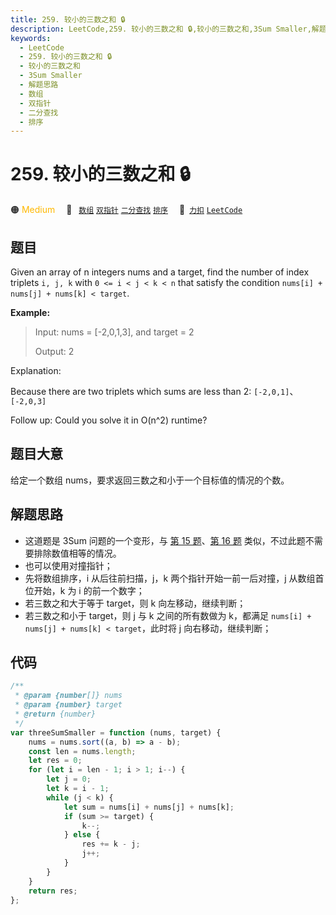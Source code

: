 ```yaml
---
title: 259. 较小的三数之和 🔒
description: LeetCode,259. 较小的三数之和 🔒,较小的三数之和,3Sum Smaller,解题思路,数组,双指针,二分查找,排序
keywords:
  - LeetCode
  - 259. 较小的三数之和 🔒
  - 较小的三数之和
  - 3Sum Smaller
  - 解题思路
  - 数组
  - 双指针
  - 二分查找
  - 排序
---
```


# 259. 较小的三数之和 🔒

🟠 <font color=#ffb800>Medium</font>&emsp; 🔖&ensp; [`数组`](/tag/array.md) [`双指针`](/tag/two-pointers.md) [`二分查找`](/tag/binary-search.md) [`排序`](/tag/sorting.md)&emsp; 🔗&ensp;[`力扣`](https://leetcode.cn/problems/3sum-smaller) [`LeetCode`](https://leetcode.com/problems/3sum-smaller)

## 题目

Given an array of n integers nums and a target, find the number of index triplets `i, j, k` with `0 <= i < j < k < n` that satisfy the condition `nums[i] + nums[j] + nums[k] < target`.

**Example:**

> Input: nums = [-2,0,1,3], and target = 2
>
> Output: 2

Explanation:

Because there are two triplets which sums are less than 2: `[-2,0,1]`、`[-2,0,3]`

Follow up: Could you solve it in O(n^2) runtime?

## 题目大意

给定一个数组 nums，要求返回三数之和小于一个目标值的情况的个数。

## 解题思路

- 这道题是 3Sum 问题的一个变形，与 [第 15 题](./0015.md)、[第 16 题](./0016.md) 类似，不过此题不需要排除数值相等的情况。
- 也可以使用对撞指针；
- 先将数组排序，i 从后往前扫描，j，k 两个指针开始一前一后对撞，j 从数组首位开始，k 为 i 的前一个数字；
- 若三数之和大于等于 target，则 k 向左移动，继续判断；
- 若三数之和小于 target，则 j 与 k 之间的所有数做为 k，都满足 `nums[i] + nums[j] + nums[k] < target`，此时将 j 向右移动，继续判断；

## 代码

```javascript
/**
 * @param {number[]} nums
 * @param {number} target
 * @return {number}
 */
var threeSumSmaller = function (nums, target) {
	nums = nums.sort((a, b) => a - b);
	const len = nums.length;
	let res = 0;
	for (let i = len - 1; i > 1; i--) {
		let j = 0;
		let k = i - 1;
		while (j < k) {
			let sum = nums[i] + nums[j] + nums[k];
			if (sum >= target) {
				k--;
			} else {
				res += k - j;
				j++;
			}
		}
	}
	return res;
};
```
